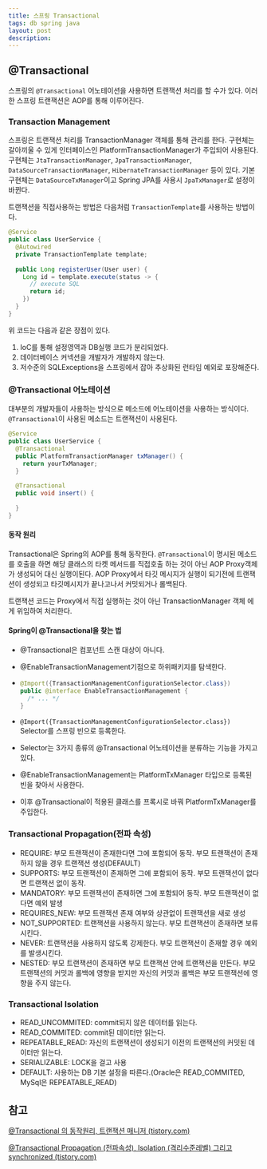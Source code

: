 ```yaml
---
title: 스프링 Transactional
tags: db spring java
layout: post
description: 
---
```


## @Transactional

스프링의 `@Transactional` 어노테이션을 사용하면 트랜잭션 처리를 할 수가 있다. 이러한 스프링 트랜잭션은 AOP를 통해 이루어진다.

### Transaction Management

스프링은 트랜잭션 처리를 TransactionManager 객체를 통해 관리를 한다. 구현체는 갈아끼울 수 있게 인터페이스인 PlatformTransactionManager가 주입되어 사용된다. 구현체는 `JtaTransactionManager`, `JpaTransactionManager`, `DataSourceTransactionManager`, `HibernateTransactionManager` 등이 있다. 기본 구현체는 `DataSourceTxManager`이고 Spring JPA를 사용시 `JpaTxManager`로 설정이 바뀐다.

트랜잭션을 직접사용하는 방법은 다음처럼 `TransactionTemplate`를 사용하는 방법이다.

```java
@Service
public class UserService {
  @Autowired
  private TransactionTemplate template;
  
  public Long registerUser(User user) {
    Long id = template.execute(status -> {
      // execute SQL
      return id;
    })
  }
}
```

위 코드는 다음과 같은 장점이 있다.

1. IoC를 통해 설정영역과 DB실행 코드가 분리되었다.
2. 데이터베이스 커넥션을 개발자가 개발하지 않는다.
3. 저수준의 SQLExceptions을 스프링에서 잡아 추상화된 런타임 예외로 포장해준다.

### @Transactional 어노테이션

대부분의 개발자들이 사용하는 방식으로 메소드에 어노테이션을 사용하는 방식이다. `@Transactional`이 사용된 메소드는 트랜잭션이 사용된다.

```java
@Service
public class UserService {
  @Transactional
  public PlatformTransactionManager txManager() {
    return yourTxManager;
  }
  
  @Transactional
  public void insert() {
    
  }
}
```

#### 동작 원리

Transactional은 Spring의 AOP를 통해 동작한다. `@Transactional`이 명시된 메소드를 호출을 하면 해당 클래스의 타켓 메서드를 직접호출 하는 것이 아닌 AOP Proxy객체가 생성되어 대신 실행이된다. AOP Proxy에서 타깃 메시지가 실행이 되기전에 트랜잭션이 생성되고 타깃메시지가 끝나고나서 커밋되거나 롤백된다.

트랜잭션 코드는 Proxy에서 직접 실행하는 것이 아닌 TransactionManager 객체 에게 위임하여 처리한다.

#### Spring이 @Transactional을 찾는 법

- @Transactional은 컴포넌트 스캔 대상이 아니다. 

- @EnableTransactionManagement기점으로 하위패키지를 탐색한다. 

- ```java
  @Import({TransactionManagementConfigurationSelector.class})
  public @interface EnableTransactionManagement {
    /* ... */
  }
  ```

- `@Import({TransactionManagementConfigurationSelector.class})` Selector를 스프링 빈으로 등록한다.

- Selector는 3가지 종류의 @Transactional 어노테이션을 분류하는 기능을 가지고 있다.

- @EnableTransactionManagement는 PlatformTxManager 타입으로 등록된 빈을 찾아서 사용한다. 

- 이후 @Transactional이 적용된 클래스를 프록시로 바꿔 PlatformTxManager를 주입한다.

### Transactional Propagation(전파 속성)

- REQUIRE: 부모 트랜잭션이 존재한다면 그에 포함되어 동작. 부모 트랜잭션이 존재하지 않을 경우 트랜잭션 생성(DEFAULT)
- SUPPORTS: 부모 트랜잭션이 존재하면 그에 포함되어 동작. 부모 트랜잭션이 없다면 트랜잭션 없이 동작.
- MANDATORY: 부모 트랜잭션이 존재하면 그에 포함되어 동작. 부모 트랜잭션이 없다면 예외 발생
- REQUIRES_NEW: 부모 트랜잭션 존재 여부와 상관없이 트랜잭션을 새로 생성
- NOT_SUPPORTED: 트랜잭션을 사용하지 않는다. 부모 트랜잭션이 존재하면 보류시킨다.
- NEVER: 트랜잭션을 사용하지 않도록 강제한다. 부모 트랜잭션이 존재할 경우 예외를 발생시킨다.
- NESTED: 부모 트랜잭션이 존재하면 부모 트랜잭션 안에 트랜잭션을 만든다. 부모 트랜잭션의 커밋과 롤백에 영향을 받지만 자신의 커밋과 롤백은 부모 트랜잭션에 영향을 주지 않는다.

### Transactional Isolation

- READ_UNCOMMITED: commit되지 않은 데이터를 읽는다.
- READ_COMMITED: commit된 데이터만 읽는다.
- REPEATABLE_READ: 자신의 트랜잭션이 생성되기 이전의 트랜잭션의 커밋된 데이터만 읽는다.
- SERIALIZABLE: LOCK을 걸고 사용
- DEFAULT: 사용하는 DB 기본 설정을 따른다.(Oracle은 READ_COMMITED, MySql은 REPEATABLE_READ)



## 참고

[@Transactional 의 동작원리, 트랜잭션 매니저 (tistory.com)](https://jiwondev.tistory.com/154#head6)

[@Transactional Propagation (전파속성), Isolation (격리수준레벨) 그리고 synchronized (tistory.com)](https://developyo.tistory.com/250)